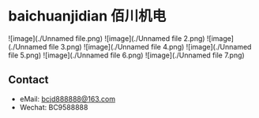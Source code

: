 # baichuanjidian 佰川机电

![image](./Unnamed file.png)
![image](./Unnamed file 2.png)
![image](./Unnamed file 3.png)
![image](./Unnamed file 4.png)
![image](./Unnamed file 5.png)
![image](./Unnamed file 6.png)
![image](./Unnamed file 7.png)

## Contact
* eMail: bcjd888888@163.com
* Wechat: BC9588888

